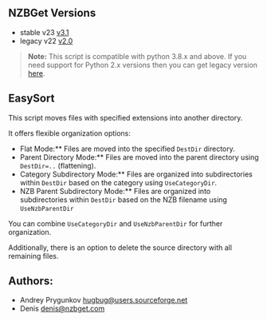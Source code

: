 ## NZBGet Versions

- stable v23 [v3.1](https://github.com/nzbgetcom/Extension-EasySort/releases/tag/v3.1)
- legacy v22 [v2.0](https://github.com/nzbgetcom/Extension-EasySort/releases/tag/v2.0)

> **Note:** This script is compatible with python 3.8.x and above.
If you need support for Python 2.x versions then you can get legacy version [here](https://forum.nzbget.net/viewtopic.php?f=8&t=2163&p=23026&hilit=easysort#p23026).

## EasySort

This script moves files with specified extensions into another directory.

It offers flexible organization options:

 - Flat Mode:** Files are moved into the specified `DestDir` directory.
 - Parent Directory Mode:** Files are moved into the parent directory using `DestDir=..` (flattening).
 - Category Subdirectory Mode:** Files are organized into subdirectories within `DestDir` based on the category using `UseCategoryDir`.
 - NZB Parent Subdirectory Mode:** Files are organized into subdirectories within `DestDir` based on the NZB filename using `UseNzbParentDir`

You can combine `UseCategoryDir` and `UseNzbParentDir` for further organization.

Additionally, there is an option to delete the source directory with all remaining files.

## Authors:
 - Andrey Prygunkov <hugbug@users.sourceforge.net>
 - Denis <denis@nzbget.com>
